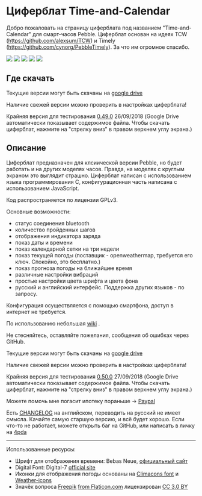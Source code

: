 # Циферблат Time-and-Calendar

Добро пожаловать на страницу циферблата под названием "Time-and-Calendar" для смарт-часов Pebble. Циферблат основан на идеях TCW (https://github.com/alexsum/TCW) и Timely (https://github.com/cynorg/PebbleTimely). За что им огромное спасибо. 

![][screen1]
![][screen2]
![][screen3]
![][screen4]
![][screen5]

[screen1]: https://github.com/UnnamedHero/pebble-watchface-time-and-calendar/raw/gh-pages/screenshots/pebble_screenshot_2017-09-24_00-46-40.png

[screen2]: https://github.com/UnnamedHero/pebble-watchface-time-and-calendar/raw/gh-pages/screenshots/pebble_screenshot_2017-09-24_00-55-22.png

[screen3]: https://github.com/UnnamedHero/pebble-watchface-time-and-calendar/raw/gh-pages/screenshots/pebble_screenshot_2017-09-24_00-55-32.png

[screen4]: https://github.com/UnnamedHero/pebble-watchface-time-and-calendar/raw/gh-pages/screenshots/screenshot_20170923-121932.png

[screen5]: https://github.com/UnnamedHero/pebble-watchface-time-and-calendar/blob/gh-pages/screenshots/screenshot_20170923-121938.png

## Где скачать
Текущие версии могут быть скачаны на [google drive](https://drive.google.com/open?id=0B9g5sjcPqSJfRXpMUFE3Y2c1RGs)

Наличие свежей версии можно проверить в настройках циферблата!

Крайняя версия для тестирования [0.49.0](https://drive.google.com/open?id=1k07BigaBjtDrWnrreJ1GnNnls3SOfFGp) 26/09/2018 (Google Drive автоматически показывает содержимое файла. Чтобы скачать циферблат, нажмите на "стрелку вниз" в правом верхнем углу экрана.)

## Описание

Циферблат предназначен для клсиической версии Pebble, но будет работать и на других моделях часов. Правда, на моделях с круглым экраном это выглядит страшно. Циферблат написан с использованием языка программирования C, конфигурационная часть написана с использованием JavaScript.

Код распространяется по лицензии GPLv3.

Основные возможности:
- статус соединения bluetooth
- количество пройденных шагов
- отображения индикатора заряда
- показ даты и времени
- показ календарной сетки на три недели
- показ текущей погоды (поставщик - openweathermap, требуется его ключ. Спокойно, это бесплатно.)
- показ прогноза погоды на ближайшее время
- различные настройки вибраций 
- простые настройки цвета шрифта и цвета фона
- русский и английский интерфейс. Поддержка других языков - по запросу.

Конфигурация осуществляется с помощью смартфона, доступ в интернет не требуется.

По использованию небольшая [wiki](https://github.com/UnnamedHero/pebble-watchface-time-and-calendar/wiki/ru%3AHome) .

Не стесняйтесь, оставляйте пожелания, сообщения об ошибках через GitHub.

Текущие версии могут быть скачаны на [google drive](https://drive.google.com/open?id=0B9g5sjcPqSJfRXpMUFE3Y2c1RGs)

Наличие свежей версии можно проверить в настройках циферблата!

Крайняя версия для тестирования [0.50.0](https://drive.google.com/open?id=1B8SUbY-PAH3il1LC1pXQXV-padXtqWkf) 27/09/2018 (Google Drive автоматически показывает содержимое файла. Чтобы скачать циферблат, нажмите на "стрелку вниз" в правом верхнем углу экрана.)

Можете помочь мне погасит ипотеку пораньше -> [Paypal](https://www.paypal.me/eugenemikhaylov)

Есть [CHANGELOG](https://github.com/UnnamedHero/pebble-watchface-time-and-calendar/blob/master/CHANGELOG.md) на английском, переводить на русский не имеет смысла. Качайте самую старшую версию, и всё будет хорошо. Если что-то не работает, можете открыть баг на GitHub, или написать в личку на [4pda](http://4pda.ru/forum/index.php?showuser=2085610)

---

Использованные ресурсы:
- Шрифт для отображения времени: Bebas Neue, [официальный сайт](http://www.fontfabric.com/bebas-neue/)
- Digital Font: Digital-7 [official site](http://www.styleseven.com/php/get_product.php?product=Digital-7)
- Иконки для отображения погоды основаны на [Climacons font](https://github.com/christiannaths/Climacons-Font) и [Weather-icons](https://github.com/erikflowers/weather-icons)
- Значёк вопроса [Freepik](http://www.freepik.com) [from Flaticon.com](https://www.flaticon.com/) лицензирован [CC 3.0 BY](http://creativecommons.org/licenses/by/3.0/)